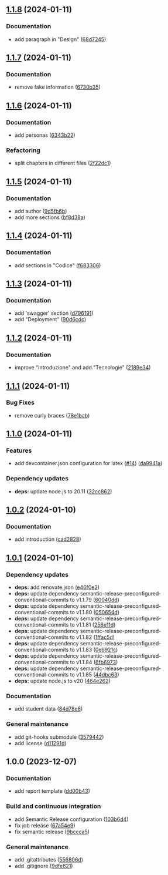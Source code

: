## [1.1.8](https://github.com/AscentEssentials/ascent-essentials-report/compare/1.1.7...1.1.8) (2024-01-11)


### Documentation

* add paragraph in "Design" ([68d7245](https://github.com/AscentEssentials/ascent-essentials-report/commit/68d724542b6283aa44e015fd7421e6539685754e))

## [1.1.7](https://github.com/AscentEssentials/ascent-essentials-report/compare/1.1.6...1.1.7) (2024-01-11)


### Documentation

* remove fake information ([6730b35](https://github.com/AscentEssentials/ascent-essentials-report/commit/6730b351dd5f8a28ea90434c3dec73fdf13735f3))

## [1.1.6](https://github.com/AscentEssentials/ascent-essentials-report/compare/1.1.5...1.1.6) (2024-01-11)


### Documentation

* add personas ([6343b22](https://github.com/AscentEssentials/ascent-essentials-report/commit/6343b2288e24f0c9f2fc8752c1fa23b6449f28a8))


### Refactoring

* split chapters in different files ([2f22dc1](https://github.com/AscentEssentials/ascent-essentials-report/commit/2f22dc12e36012250afff67722c1cdb6f13784ab))

## [1.1.5](https://github.com/AscentEssentials/ascent-essentials-report/compare/1.1.4...1.1.5) (2024-01-11)


### Documentation

* add author ([9d5fb6b](https://github.com/AscentEssentials/ascent-essentials-report/commit/9d5fb6bca3d66fe39d1c0a55bff823a14205e27a))
* add more sections ([bf8d38a](https://github.com/AscentEssentials/ascent-essentials-report/commit/bf8d38ad5a184b495c38dfdb33ddad7ee5ad50a8))

## [1.1.4](https://github.com/AscentEssentials/ascent-essentials-report/compare/1.1.3...1.1.4) (2024-01-11)


### Documentation

* add sections in "Codice" ([f683306](https://github.com/AscentEssentials/ascent-essentials-report/commit/f68330632a200ec12dd251573357baa7e5fb4b89))

## [1.1.3](https://github.com/AscentEssentials/ascent-essentials-report/compare/1.1.2...1.1.3) (2024-01-11)


### Documentation

* add 'swagger' section ([d796191](https://github.com/AscentEssentials/ascent-essentials-report/commit/d796191ca191a7419dfb385f6822f53265d49189))
* add "Deployment" ([90d6cdc](https://github.com/AscentEssentials/ascent-essentials-report/commit/90d6cdcb6091aea81fa5a268f740a0a7821f0f07))

## [1.1.2](https://github.com/AscentEssentials/ascent-essentials-report/compare/1.1.1...1.1.2) (2024-01-11)


### Documentation

* improve "Introduzione" and add "Tecnologie" ([2189e34](https://github.com/AscentEssentials/ascent-essentials-report/commit/2189e348c4306ef5ec568cf1d9e56ed4fd8f15fd))

## [1.1.1](https://github.com/AscentEssentials/ascent-essentials-report/compare/1.1.0...1.1.1) (2024-01-11)


### Bug Fixes

* remove curly braces ([78e1bcb](https://github.com/AscentEssentials/ascent-essentials-report/commit/78e1bcba9d91bd4cd537f831a3955fe5b33641ec))

## [1.1.0](https://github.com/AscentEssentials/ascent-essentials-report/compare/1.0.2...1.1.0) (2024-01-11)


### Features

* add devcontainer.json configuration for latex ([#14](https://github.com/AscentEssentials/ascent-essentials-report/issues/14)) ([da9941a](https://github.com/AscentEssentials/ascent-essentials-report/commit/da9941aed616c488bb47ac2f22b53c35b9039613))


### Dependency updates

* **deps:** update node.js to 20.11 ([32cc862](https://github.com/AscentEssentials/ascent-essentials-report/commit/32cc8627813b549fc67a0574d97b7d026f22dcd0))

## [1.0.2](https://github.com/AscentEssentials/ascent-essentials-report/compare/1.0.1...1.0.2) (2024-01-10)


### Documentation

* add introduction ([cad2828](https://github.com/AscentEssentials/ascent-essentials-report/commit/cad2828007ca837154df67908f4ae06cdcb4cfce))

## [1.0.1](https://github.com/AscentEssentials/ascent-essentials-report/compare/1.0.0...1.0.1) (2024-01-10)


### Dependency updates

* **deps:** add renovate.json ([e46f0e2](https://github.com/AscentEssentials/ascent-essentials-report/commit/e46f0e2541ea0528a78b92e14f8ffdb0f93090b1))
* **deps:** update dependency semantic-release-preconfigured-conventional-commits to v1.1.79 ([60040dd](https://github.com/AscentEssentials/ascent-essentials-report/commit/60040dd1f17d816dab0675c57ae1a9353fabb3eb))
* **deps:** update dependency semantic-release-preconfigured-conventional-commits to v1.1.80 ([050654d](https://github.com/AscentEssentials/ascent-essentials-report/commit/050654dac7296c1e288eee981a99e23de2616fad))
* **deps:** update dependency semantic-release-preconfigured-conventional-commits to v1.1.81 ([256e11d](https://github.com/AscentEssentials/ascent-essentials-report/commit/256e11d0ea2c1646b0a74e9dfd2f2cac8b080aa6))
* **deps:** update dependency semantic-release-preconfigured-conventional-commits to v1.1.82 ([1ffac5d](https://github.com/AscentEssentials/ascent-essentials-report/commit/1ffac5d5a8299e13ab2be6dc263dc4902986c883))
* **deps:** update dependency semantic-release-preconfigured-conventional-commits to v1.1.83 ([0eb921c](https://github.com/AscentEssentials/ascent-essentials-report/commit/0eb921cc769138152aee0a97798bb5e2398fc1e3))
* **deps:** update dependency semantic-release-preconfigured-conventional-commits to v1.1.84 ([6fb6973](https://github.com/AscentEssentials/ascent-essentials-report/commit/6fb697397620252e69f412d9646ff88e79bf4bf9))
* **deps:** update dependency semantic-release-preconfigured-conventional-commits to v1.1.85 ([44dbc63](https://github.com/AscentEssentials/ascent-essentials-report/commit/44dbc6302e602ae4cb0550951e21b329d78fef5e))
* **deps:** update node.js to v20 ([464e262](https://github.com/AscentEssentials/ascent-essentials-report/commit/464e2620eaad371ddb3c381f1372724e2b22fabd))


### Documentation

* add student data ([84d78e6](https://github.com/AscentEssentials/ascent-essentials-report/commit/84d78e6451f49977b91345a8888fa46eabd4958c))


### General maintenance

* add git-hooks submodule ([3579442](https://github.com/AscentEssentials/ascent-essentials-report/commit/35794426b69e4f7439d12e9e8ea1016721c2b91d))
* add license ([d11291d](https://github.com/AscentEssentials/ascent-essentials-report/commit/d11291d8006ea79355f5bf84a3bfb1cdb204e3d0))

## 1.0.0 (2023-12-07)


### Documentation

* add report template ([dd00b43](https://github.com/FilippoVissani/ascent-essentials-report/commit/dd00b43cc55b6fcea8bda857edd550777599208f))


### Build and continuous integration

* add Semantic Release configuration ([103b6d4](https://github.com/FilippoVissani/ascent-essentials-report/commit/103b6d491cd4cfec8a1a89e5829e6f26175a58ff))
* fix job release ([67a54e9](https://github.com/FilippoVissani/ascent-essentials-report/commit/67a54e9542b7ecad7eb7f02800c2c98faf01bfd9))
* fix semantic release ([9bccca5](https://github.com/FilippoVissani/ascent-essentials-report/commit/9bccca5e73481d676ee445ed525df4b8522dba1d))


### General maintenance

* add .gitattributes ([556806d](https://github.com/FilippoVissani/ascent-essentials-report/commit/556806d19c49f7996d795890ac06bebc7c66a52a))
* add .gitignore ([9dfe821](https://github.com/FilippoVissani/ascent-essentials-report/commit/9dfe821d6eb4a38f097025b54453429790ff66c6))
